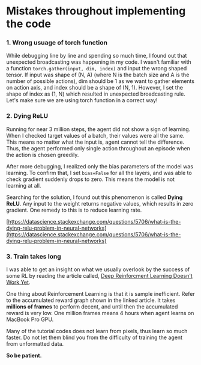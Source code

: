# Mistakes throughout implementing the code

### 1. Wrong usuage of torch function
While debugging line by line and spending so much time, I found out that unexpected broadcasting was happening in my code.
I wasn't familiar with a function `torch.gather(input, dim, index)` and input the wrong shaped tensor. 
If input was shape of (N, A) (where N is the batch size and A is the number of possible actions), 
dim should be 1 as we want to gather elements on action axis, 
and index should be a shape of (N, 1).
However, I set the shape of index as (1, N) which resulted in unexpected broadcasting rule.
Let's make sure we are using torch function in a correct way!


### 2. Dying ReLU
Running for near 3 million steps, the agent did not show a sign of learning.
When I checked target values of a batch, their values were all the same.
This means no matter what the input is, agent cannot tell the difference. 
Thus, the agent performed only single action throughout an episode when the action is chosen greedily.

After more debugging, I realized only the bias parameters of the model was learning.
To confirm that, I set `bias=False` for all the layers, and was able to check gradient suddenly drops to zero.
This means the model is not learning at all.

Searching for the solution, I found out this phenomenon is called __Dying ReLU__.
Any input to the weight returns negative values, which results in zero gradient.
One remedy to this is to reduce learning rate.

[https://datascience.stackexchange.com/questions/5706/what-is-the-dying-relu-problem-in-neural-networks](https://datascience.stackexchange.com/questions/5706/what-is-the-dying-relu-problem-in-neural-networks)


### 3. Train takes long
I was able to get an insight on what we usually overlook by the success of some RL by reading the article called, [Deep Reinforcment Learning Doesn't Work Yet](https://www.alexirpan.com/2018/02/14/rl-hard.html).

One thing about Reinforcement Learning is that it is sample inefficient.
Refer to the accumulated reward graph shown in the linked article.
It takes __millions of frames__ to perform decent, and until then the accumulated reward is very low.
One million frames means 4 hours when agent learns on MacBook Pro GPU.

Many of the tutorial codes does not learn from pixels, thus learn so much faster.
Do not let them blind you from the difficulty of training the agent from unformatted data.

__So be patient.__
